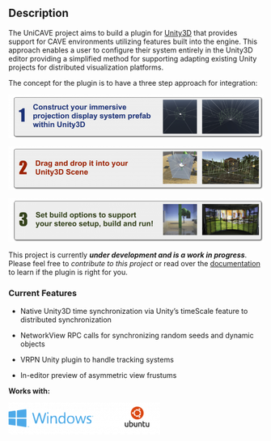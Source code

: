 ## Description

The UniCAVE project aims to build a plugin for [Unity3D](https://unity3d.com) that provides support for CAVE environments utilizing features built into the engine. This approach enables a user to configure their system entirely in the Unity3D editor providing a simplified method for supporting adapting existing Unity projects for distributed visualization platforms.

The concept for the plugin is to have a three step approach for integration:

![Step 1](images/step1-768x133.png "Step 1")

![Step 2](images/step2-768x130.png "Step 2")

![Step 3](images/step3-768x131.png "Step 3")

This project is currently **_under development and is a work in progress_**.  Please feel free to _contribute to this project_ or read over the [documentation](https://github.com/widVE/UniCAVE/wiki) to learn if the plugin is right for you.


### Current Features

- Native Unity3D time synchronization via Unity’s timeScale feature to distributed synchronization

- NetworkView RPC calls for synchronizing random seeds and dynamic objects

- VRPN Unity plugin to handle tracking systems

* In-editor preview of asymmetric view frustums

**Works with:**

![Operating Systems](images/operating-systems-300x63.png "Operating systems")